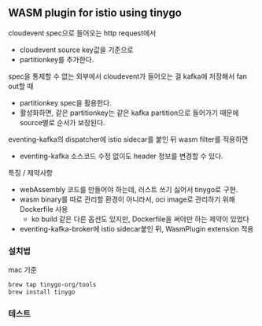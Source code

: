 ## WASM plugin for istio using tinygo

cloudevent spec으로 들어오는 http request에서
- cloudevent source key값을 기준으로 
- partitionkey를 추가한다.

spec을 통제할 수 없는 외부에서 cloudevent가 들어오는 걸 kafka에 저장해서 fan out할 때
- partitionkey spec을 활용한다.
- 활성화하면, 같은 partitionkey는 같은 kafka partition으로 들어가기 때문에 source별로 순서가 보장된다.

eventing-kafka의 dispatcher에 istio sidecar를 붙인 뒤 wasm filter를 적용하면
- eventing-kafka 소스코드 수정 없이도 header 정보를 변경할 수 있다.

특징 / 제약사항

- webAssembly 코드를 만들어야 하는데, 러스트 쓰기 싫어서 tinygo로 구현.
- wasm binary를 따로 관리할 환경이 아니라서, oci image로 관리하기 위해 Dockerfile 사용
  - ko build 같은 다른 옵션도 있지만, Dockerfile을 써야만 하는 제약이 있었다
- eventing-kafka-broker에 istio sidecar붙인 뒤, WasmPlugin extension 적용


### 설치법

mac 기준

```sh
brew tap tinygo-org/tools
brew install tinygo
```




### 테스트

